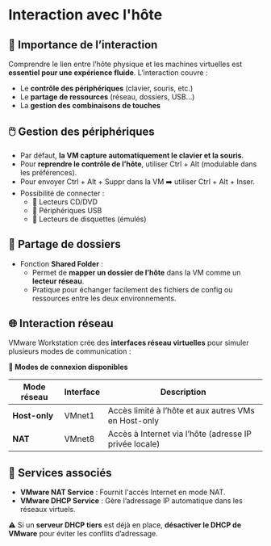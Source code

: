 # Interaction avec l'hôte

## **🎯 Importance de l’interaction**

Comprendre le lien entre l’hôte physique et les machines virtuelles est **essentiel pour une expérience fluide**. L’interaction couvre :

- Le **contrôle des périphériques** (clavier, souris, etc.)
- Le **partage de ressources** (réseau, dossiers, USB...)
- La **gestion des combinaisons de touches**

## **🖱️ Gestion des périphériques**

- Par défaut, **la VM capture automatiquement le clavier et la souris**.
- Pour **reprendre le contrôle de l’hôte**, utiliser Ctrl + Alt (modulable dans les préférences).
- Pour envoyer Ctrl + Alt + Suppr dans la VM ➡️ utiliser Ctrl + Alt + Inser.
- Possibilité de connecter :
  - 📀 Lecteurs CD/DVD
  - 💾 Périphériques USB
  - 🧮 Lecteurs de disquettes (émulés)

## **📂 Partage de dossiers**

- Fonction **Shared Folder** :
  - Permet de **mapper un dossier de l’hôte** dans la VM comme un **lecteur réseau**.
  - Pratique pour échanger facilement des fichiers de config ou ressources entre les deux environnements.



## **🌐 Interaction réseau**

VMware Workstation crée des **interfaces réseau virtuelles** pour simuler plusieurs modes de communication :

**🛜 Modes de connexion disponibles**

| **Mode réseau** | **Interface** | **Description** |
|----|----|----|
| **Host-only** | VMnet1 | Accès limité à l’hôte et aux autres VMs en Host-only |
| **NAT** | VMnet8 | Accès à Internet via l’hôte (adresse IP privée locale) |

## **🧰 Services associés**

- **VMware NAT Service** : Fournit l'accès Internet en mode NAT.
- **VMware DHCP Service** : Gère l’adressage IP automatique dans les réseaux virtuels.

⚠️ Si un **serveur DHCP tiers** est déjà en place, **désactiver le DHCP de VMware** pour éviter les conflits d’adressage.

